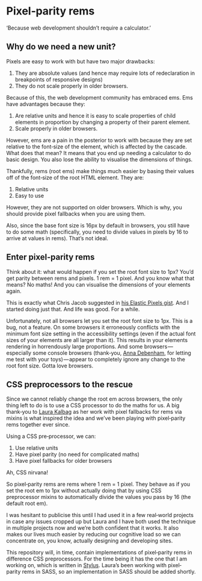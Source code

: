 Pixel‐parity rems
===

‘Because web development shouldn’t require a calculator.’

Why do we need a new unit?
---

Pixels are easy to work with but have two major drawbacks:

1. They are absolute values (and hence may require lots of redeclaration in breakpoints of responsive designs)
2. They do not scale properly in older browsers.

Because of this, the web development community has embraced ems. Ems have advantages because they:

1. Are relative units and hence it is easy to scale properties of child elements in proportion by changing a property of their parent element.
2. Scale properly in older browsers.

However, ems are a pain in the posterior to work with because they are set relative to the font‐size of the element, which is affected by the cascade. What does that mean? It means that you end up needing a calculator to do basic design. You also lose the ability to visualise the dimensions of things.

Thankfully, rems (root ems) make things much easier by basing their values off of the font‐size of the root HTML element. They are:

1. Relative units
2. Easy to use

However, they are not supported on older browsers. Which is why, you should provide pixel fallbacks when you are using them.

Also, since the base font size is 16px by default in browsers, you still have to do some math (specifically, you need to divide values in pixels by 16 to arrive at values in rems). That’s not ideal.

Enter pixel‐parity rems
---

Think about it: what would happen if you set the root font size to 1px? You’d get parity between rems and pixels. 1 rem = 1 pixel. And you know what that means? No maths! And you can visualise the dimensions of your elements again.

This is exactly what Chris Jacob suggested in [his Elastic Pixels gist](http://jsbin.com/acide4/8). And I started doing just that. And life was good. For a while.

Unfortunately, not all browsers let you set the root font size to 1px. This is a bug, not a feature. On some browsers it erroneously conflicts with the minimum font size setting in the accessibility settings (even if the actual font sizes of your elements are all larger than it). This results in your elements rendering in horrendously large proportions. And some browsers&#8202;—&#8202;especially some console browsers (thank‐you, [Anna Debenham](http://maban.co.uk), for letting me test with your toys)&#8202;—&#8202;appear to completely ignore any change to the root font size. Gotta love browsers.

CSS preprocessors to the rescue
---

Since we cannot reliably change the root em across browsers, the only thing left to do is to use a CSS processor to do the maths for us. A big thank‐you to [Laura Kalbag](http://laurakalbag.com) as her work with pixel fallbacks for rems via mixins is what inspired the idea and we’ve been playing with pixel‐parity rems together ever since.

Using a CSS pre‐processor, we can:

1. Use relative units
2. Have pixel parity (no need for complicated maths)
3. Have pixel fallbacks for older browsers

Ah, CSS nirvana!

So pixel‐parity rems are rems where 1 rem = 1 pixel. They behave as if you set the root em to 1px without actually doing that by using CSS preprocessor mixins to automatically divide the values you pass by 16 (the default root em).

I was hesitant to publicise this until I had used it in a few real‐world projects in case any issues cropped up but Laura and I have both used the technique in multiple projects now and we’re both confident that it works. It also makes our lives much easier by reducing our cognitive load so we can concentrate on, you know, actually designing and developing sites.

This repository will, in time, contain implementations of pixel‐parity rems in difference CSS preprocessors. For the time being it has the one that I am working on, which is written in [Stylus](http://learnboost.github.com/stylus/). Laura’s been working with pixel‐parity rems in SASS, so an implementation in SASS should be added shortly.